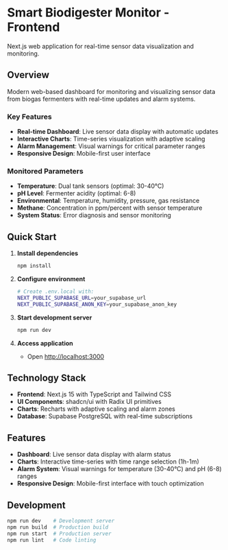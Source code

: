 # Smart Biodigester Monitor - Frontend

Next.js web application for real-time sensor data visualization and monitoring.

## Overview

Modern web-based dashboard for monitoring and visualizing sensor data from biogas fermenters with real-time updates and alarm systems.

### Key Features

- **Real-time Dashboard**: Live sensor data display with automatic updates
- **Interactive Charts**: Time-series visualization with adaptive scaling
- **Alarm Management**: Visual warnings for critical parameter ranges
- **Responsive Design**: Mobile-first user interface


### Monitored Parameters

- **Temperature**: Dual tank sensors (optimal: 30-40°C)
- **pH Level**: Fermenter acidity (optimal: 6-8)
- **Environmental**: Temperature, humidity, pressure, gas resistance
- **Methane**: Concentration in ppm/percent with sensor temperature
- **System Status**: Error diagnosis and sensor monitoring

## Quick Start

1. **Install dependencies**
   ```bash
   npm install
   ```

2. **Configure environment**
   ```bash
   # Create .env.local with:
   NEXT_PUBLIC_SUPABASE_URL=your_supabase_url
   NEXT_PUBLIC_SUPABASE_ANON_KEY=your_supabase_anon_key
   ```

3. **Start development server**
   ```bash
   npm run dev
   ```

4. **Access application**
   - Open [http://localhost:3000](http://localhost:3000)

## Technology Stack

- **Frontend**: Next.js 15 with TypeScript and Tailwind CSS
- **UI Components**: shadcn/ui with Radix UI primitives
- **Charts**: Recharts with adaptive scaling and alarm zones
- **Database**: Supabase PostgreSQL with real-time subscriptions

## Features

- **Dashboard**: Live sensor data display with alarm status
- **Charts**: Interactive time-series with time range selection (1h-1m)
- **Alarm System**: Visual warnings for temperature (30-40°C) and pH (6-8) ranges
- **Responsive Design**: Mobile-first interface with touch optimization

## Development

```bash
npm run dev    # Development server
npm run build  # Production build
npm run start  # Production server
npm run lint   # Code linting
```
